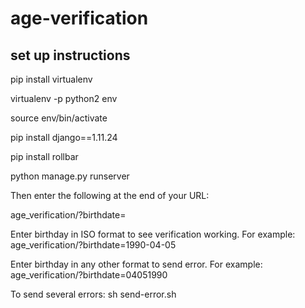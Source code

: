 # age-verification

## set up instructions

pip install virtualenv

virtualenv -p python2 env

source env/bin/activate

pip install django==1.11.24

pip install rollbar

python manage.py runserver

Then enter the following at the end of your URL:

age_verification/?birthdate=

Enter birthday in ISO format to see verification working. For example: age_verification/?birthdate=1990-04-05

Enter birthday in any other format to send error. For example: age_verification/?birthdate=04051990


To send several errors:
sh send-error.sh
